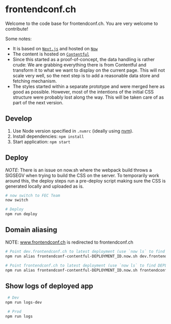 # frontendconf.ch

Welcome to the code base for frontendconf.ch. You are very welcome to contribute!

Some notes:
- It is based on [`Next.js`](https://github.com/zeit/next.js/) and hosted on [`Now`](http://now.sh/)
- The content is hosted on [`Contentful`](https://www.contentful.com/)
- Since this started as a proof-of-concept, the data handling is rather crude: We are grabbing everything there is from Contentful and transform it to what we want to display on the current page. This will not scale very well, so the next step is to add a reasonable data store and fetching mechanism.
- The styles started within a separate prototype and were merged here as good as possible. However, most of the intentions of the initial CSS structure were probably lost along the way. This will be taken care of as part of the next version.

## Develop

1. Use Node version specified in `.nvmrc` (ideally using [nvm](https://github.com/creationix/nvm)).
2. Install dependencies: `npm install`
3. Start application: `npm start`

## Deploy

*NOTE*: There is an issue on now.sh where the webpack build throws a SIGSEGV when trying to build the CSS on the server. To temporarily work around this, the deploy steps run a pre-deploy script making sure the CSS is generated locally and uploaded as is.

```bash
# now switch to FEC Team
now switch
```

```bash
# Deploy
npm run deploy
```

## Domain aliasing

NOTE: www.frontendconf.ch is redirected to frontendconf.ch

```bash
# Point dev.frontendconf.ch to latest deployment (use `now ls` to find DEPLOYMENT_ID)
npm run alias frontendconf-contentful-DEPLOYMENT_ID.now.sh dev.frontendconf.ch

# Point frontendconf.ch to latest deployment (use `now ls` to find DEPLOYMENT_ID)
npm run alias frontendconf-contentful-DEPLOYMENT_ID.now.sh frontendconf.ch
```

## Show logs of deployed app

```bash
 # Dev
npm run logs-dev

 # Prod
npm run logs
```
